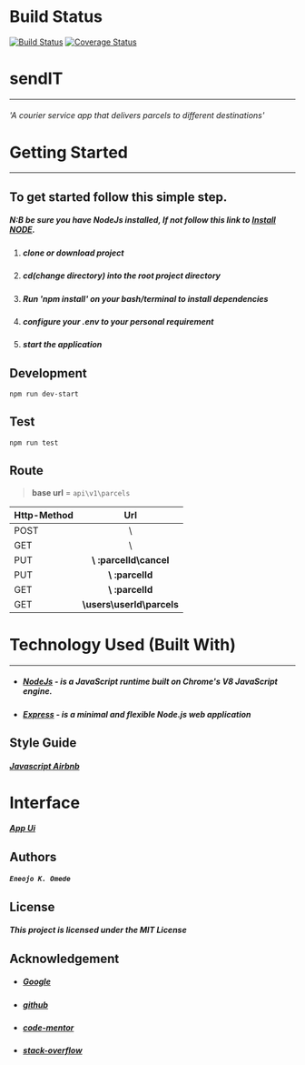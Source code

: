# Build Status

[![Build Status](https://travis-ci.org/omenkish/sendIT.svg?branch=feature%2Fendpoints)](https://travis-ci.org/omenkish/sendIT) [![Coverage Status](https://coveralls.io/repos/github/omenkish/sendIT/badge.svg?branch=feature%2Fendpoints)](https://coveralls.io/github/omenkish/sendIT) 

# sendIT
---
###### 'A courier service app that delivers parcels to different destinations'

# Getting Started
***
## To get started follow this simple step.
##### N:B be sure you have NodeJs installed, If not  follow this link to [Install NODE](https://nodejs.org/en/download/).

1. ##### clone or download project
2. ##### cd(change directory) into the root project directory
3. ##### Run 'npm install' on your bash/terminal to install dependencies
4. ##### configure your .env to your personal requirement
5. ##### start the application

## Development

```
npm run dev-start
```
## Test
```
npm run test
```
## Route
>**base url** = `api\v1\parcels`

 Http-Method   | Url           |
 ------------- |:-----------------:| 
 POST          |   \  
 GET           |   \           
 PUT           | **\ :parcelId\cancel**
 PUT           | **\ :parcelId** 
 GET           | **\ :parcelId**    
|GET           | **\users\userId\parcels** 

# Technology Used (Built With)
___
* ##### [NodeJs](https://nodejs.org/en/download/)  - is a JavaScript runtime built on Chrome's V8 JavaScript engine.
* ##### [Express](https://expressjs.com/) - is a minimal and flexible Node.js web application 

## Style Guide
##### [Javascript Airbnb](https://github.com/airbnb/javascript)

# Interface

##### [App Ui](https://omenkish.github.io/sendIT/index)

##  Authors
##### `Eneojo K. Omede`

##  License
##### This project is licensed under the MIT License

## Acknowledgement
* ##### [Google](https://github.com/airbnb/javascript)
* ##### [github](https://guides.github.com/features/mastering-markdown/)
* ##### [code-mentor](https://codementor.io/)
* ##### [stack-overflow](https://stackoverflow.com/)
